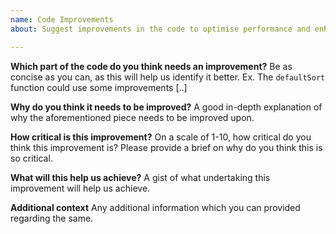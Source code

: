 ```yaml
---
name: Code Improvements
about: Suggest improvements in the code to optimise performance and enhance scalability

---
```


**Which part of the code do you think needs an improvement?**
Be as concise as you can, as this will help us identify it better. Ex. The `defaultSort` function could use some improvements [..]

**Why do you think it needs to be improved?**
A good in-depth explanation of why the aforementioned piece needs to be improved upon.

**How critical is this improvement?**
On a scale of 1-10, how critical do you think this improvement is? Please provide a brief on why do you think this is so critical.

**What will this help us achieve?**
A gist of what undertaking this improvement will help us achieve.

**Additional context**
Any additional information which you can provided regarding the same.
